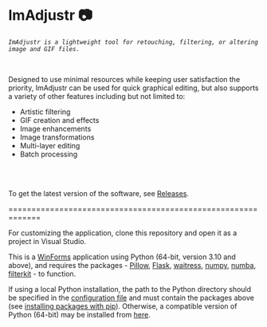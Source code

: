 ﻿# ImAdjustr 📷

<pre><code><i>ImAdjustr is a lightweight tool for retouching, filtering, or altering image and GIF files.</i></code></pre><br>

Designed to use minimal resources while keeping user satisfaction the priority, ImAdjustr can be used for quick graphical editing, but also supports a variety of other features including but not limited to:  
- Artistic filtering
- GIF creation and effects
- Image enhancements
- Image transformations
- Multi-layer editing
- Batch processing
<br>
<br>

To get the latest version of the software, see [Releases](https://github.com/mfarhanz/ImAdjustr/releases).

=============================================================
<br>

For customizing the application, clone this repository and open it as a project in Visual Studio.

This is a [WinForms](https://learn.microsoft.com/en-us/dotnet/desktop/winforms/?view=netdesktop-8.0) application using Python (64-bit, version 3.10 and above), and requires the packages - [Pillow](https://pypi.org/project/pillow/), [Flask](https://pypi.org/project/Flask/), [waitress](https://pypi.org/project/waitress/), [numpy](https://pypi.org/project/numpy/), [numba](https://pypi.org/project/numba/), [filterkit](https://pypi.org/project/filterkit/) - to function.  

If using a local Python installation, the path to the Python directory should be specified in the [configuration file](https://github.com/mfarhanz/ImAdjustr/blob/main/Config/App.xml) and must contain the packages above (see [installing packages with pip](https://packaging.python.org/en/latest/tutorials/installing-packages/)). Otherwise, a compatible version of Python (64-bit) may be installed from [here](https://www.python.org/downloads/release/python-3108/).  

